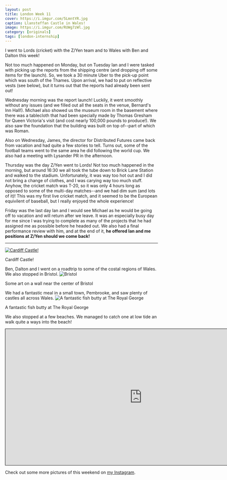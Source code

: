 ```yaml
---
layout: post
title: London Week 11
cover: https://i.imgur.com/5LmntYR.jpg
caption: Llansteffan Castle in Wales!
image: https://i.imgur.com/RUWg7zWl.jpg
category: [originals]
tags: [london-internship]
---
```


I went to Lords (cricket) with the Z/Yen team and to Wales with Ben and Dalton this week!

Not too much happened on Monday, but on Tuesday Ian and I were tasked with picking up the reports from the shipping centre (and dropping off some items for the launch). So, we took a 30 minute Uber to the pick-up point which was south of the Thames. Upon arrival, we had to put on reflective vests (see below), but it turns out that the reports had already been sent out!

Wednesday morning was the report launch! Luckily, it went smoothly without any issues (and we filled out all the seats in the venue, Bernard's Inn Hall!). Michael also showed us the museum room in the basement where there was a tablecloth that had been specially made by Thomas Gresham for Queen Victoria's visit (and cost nearly 100,000 pounds to produce!). We also saw the foundation that the building was built on top of--part of which was Roman.

Also on Wednesday, James, the director for Distributed Futures came back from vacation and had quite a few stories to tell. Turns out, some of the football teams went to the same area he did following the world cup. We also had a meeting with Lysander PR in the afternoon.

Thursday was the day Z/Yen went to Lords! Not too much happened in the morning, but around 16:30 we all took the tube down to Brick Lane Station and walked to the stadium. Unfortunately, it was way too hot out and I did not bring a change of clothes, and I was carying way too much stuff.
Anyhow, the cricket match was T-20, so it was only 4 hours long as opposed to some of the multi-day matches--and we had dim sum (and lots of it)! This was my first live cricket match, and it seemed to be the European equivilent of baseball, but I really enjoyed the whole experience!

Friday was the last day Ian and I would see Michael as he would be going off to vacation and will return after we leave. It was an especially busy day for me since I was trying to complete as many of the projects that he had assigned me as possible before he headed out. We also had a final performance review with him, and at the end of it, **he offered Ian and me positions at Z/Yen should we come back!**

<hr>

[![Cardiff Castle!](https://i.imgur.com/zIy3PECl.jpg)](https://goo.gl/maps/iSopvypKgE62)
<p class="caption">Cardiff Castle!</p>

Ben, Dalton and I went on a roadtrip to some of the costal regions of Wales. We also stopped in Bristol.
![Bristol](https://i.imgur.com/aobj7tZl.jpg)
<p class="caption">Some art on a wall near the center of Bristol</p>

We had a fantastic meal in a small town, Pembrooke, and saw plenty of castles all across Wales.
![A fantastic fish butty at The Royal George](https://i.imgur.com/hpL2Vjkl.jpg)
<p class="caption">A fantastic fish butty at The Royal George</p>


We also stopped at a few beaches. We managed to catch one at low tide an walk quite a ways into the beach!
<iframe src="https://www.google.com/maps/embed?pb=!4v1532998527063!6m8!1m7!1sCAoSLEFGMVFpcE5nd3dCemNEOXRpbHhrMmhmUzMzb0NuR1lNSVhvNkJnYTlEbjR3!2m2!1d51.76702050000001!2d-4.390170599999999!3f96.67412968806812!4f2.969798947930542!5f0.7820865974627469" width="900px" height="450" frameborder="0" style="border:1px solid black; margin:0 auto; display: block;" allowfullscreen></iframe>

Check out some more pictures of this weekend on [my Instagram](https://www.instagram.com/nishnha/).